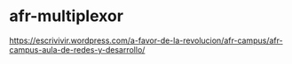 # afr-multiplexor
https://escrivivir.wordpress.com/a-favor-de-la-revolucion/afr-campus/afr-campus-aula-de-redes-y-desarrollo/
